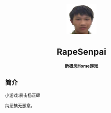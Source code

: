 <p align="center">
  <a href=“https://xihua0522.github.io/RapeSenpai/index.html"><img src="https://github.com/XiHua0522/RapeSenpai/blob/main/static/image/ClickBefore.png?raw=true" width="100" height="100" alt="RapeSenpai"></a>
</p>
<div align="center">

# RapeSenpai
**新概念Home游戏**
</div>

## 简介
小游戏:暴击杨正肆

纯恶搞无恶意。

